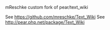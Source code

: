 mReschke custom fork of pear/text_wiki

See https://github.com/mreschke/Text_Wiki
See http://pear.php.net/package/Text_Wiki

